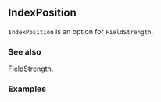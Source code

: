 ## IndexPosition

`IndexPosition` is an option for `FieldStrength`.

### See also

[FieldStrength](FieldStrength).

### Examples